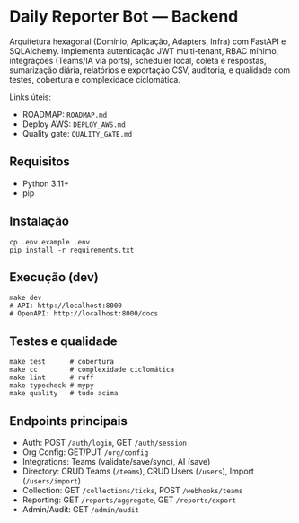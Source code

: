 # Daily Reporter Bot — Backend

Arquitetura hexagonal (Domínio, Aplicação, Adapters, Infra) com FastAPI e SQLAlchemy. Implementa autenticação JWT multi-tenant, RBAC mínimo, integrações (Teams/IA via ports), scheduler local, coleta e respostas, sumarização diária, relatórios e exportação CSV, auditoria, e qualidade com testes, cobertura e complexidade ciclomática.

Links úteis:
- ROADMAP: `ROADMAP.md`
- Deploy AWS: `DEPLOY_AWS.md`
- Quality gate: `QUALITY_GATE.md`

## Requisitos
- Python 3.11+
- pip

## Instalação
```
cp .env.example .env
pip install -r requirements.txt
```

## Execução (dev)
```
make dev
# API: http://localhost:8000
# OpenAPI: http://localhost:8000/docs
```

## Testes e qualidade
```
make test      # cobertura
make cc        # complexidade ciclomática
make lint      # ruff
make typecheck # mypy
make quality   # tudo acima
```

## Endpoints principais
- Auth: POST `/auth/login`, GET `/auth/session`
- Org Config: GET/PUT `/org/config`
- Integrations: Teams (validate/save/sync), AI (save)
- Directory: CRUD Teams (`/teams`), CRUD Users (`/users`), Import (`/users/import`)
- Collection: GET `/collections/ticks`, POST `/webhooks/teams`
- Reporting: GET `/reports/aggregate`, GET `/reports/export`
- Admin/Audit: GET `/admin/audit`
